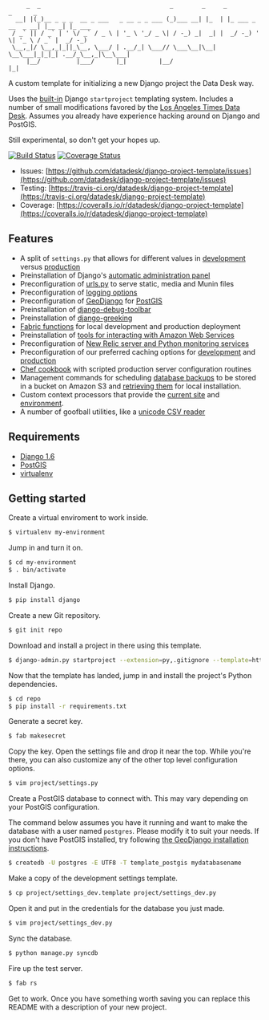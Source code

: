 <pre><code>     _  _                                    _        _     _                  _      _       
  __| |(_)__ _ _ _  __ _ ___   _ __ _ _ ___ (_)___ __| |_  | |_ ___ _ __  _ __| |__ _| |_ ___ 
 / _` || / _` | ' \/ _` / _ \ | '_ \ '_/ _ \| / -_) _|  _| |  _/ -_) '  \| '_ \ / _` |  _/ -_)
 \__,_|/ \__,_|_||_\__, \___/ | .__/_| \___// \___\__|\__|  \__\___|_|_|_| .__/_\__,_|\__\___|
     |__/          |___/      |_|         |__/                           |_|                  
</code></pre>

A custom template for initializing a new Django project the Data Desk way. 

Uses the [built-in](https://docs.djangoproject.com/en/1.5/ref/django-admin/#startproject-projectname-destination) Django ``startproject`` templating system. Includes a number of small modifications favored by the [Los Angeles Times Data Desk](http://datadesk.latimes.com). Assumes you already have experience hacking around on Django and PostGIS.

Still experimental, so don't get your hopes up.

[![Build Status](https://travis-ci.org/datadesk/django-project-template.png?branch=master)](https://travis-ci.org/datadesk/django-project-template)
[![Coverage Status](https://coveralls.io/repos/datadesk/django-project-template/badge.png?branch=master)](https://coveralls.io/r/datadesk/django-project-template?branch=master)

* Issues: [https://github.com/datadesk/django-project-template/issues](https://github.com/datadesk/django-project-template/issues)
* Testing: [https://travis-ci.org/datadesk/django-project-template](https://travis-ci.org/datadesk/django-project-template)
* Coverage: [https://coveralls.io/r/datadesk/django-project-template](https://coveralls.io/r/datadesk/django-project-template)

Features
--------

* A split of ``settings.py`` that allows for different values in [development](https://github.com/datadesk/django-project-template/blob/master/project_name/settings_dev.template) versus [production](https://github.com/datadesk/django-project-template/blob/master/project_name/settings_prod.py)
* Preinstallation of Django's [automatic administration panel](https://docs.djangoproject.com/en/dev/ref/contrib/admin/)
* Preconfiguration of [urls.py](https://github.com/datadesk/django-project-template/blob/master/project_name/urls.py) to serve static, media and Munin files
* Preconfiguration of [logging options](https://github.com/datadesk/django-project-template/blob/master/project_name/settings.py#L104)
* Preconfiguration of [GeoDjango](https://docs.djangoproject.com/en/dev/ref/contrib/gis/) for [PostGIS](http://postgis.net/)
* Preinstallation of [django-debug-toolbar](https://github.com/django-debug-toolbar/django-debug-toolbar)
* Preinstallation of [django-greeking](https://github.com/palewire/django-greeking)
* [Fabric functions](https://github.com/datadesk/django-project-template/blob/master/fabfile.py) for local development and production deployment
* Preinstallation of [tools for interacting with Amazon Web Services](https://code.google.com/p/boto/)
* Preconfiguration of [New Relic server and Python monitoring services](https://github.com/datadesk/django-project-template/blob/master/chef/cookbooks/datadesk/recipes/newrelic.rb)
* Preconfiguration of our preferred caching options for [development](https://github.com/datadesk/django-project-template/blob/master/project_name/settings_dev.template#L14) and [production](https://github.com/datadesk/django-project-template/blob/master/project_name/settings_prod.py#L14)
* [Chef cookbook](https://github.com/datadesk/django-project-template/tree/master/chef) with scripted production server configuration routines
* Management commands for scheduling [database backups](https://github.com/datadesk/django-project-template/blob/master/toolbox/management/commands/backupdb.py) to be stored in a bucket on Amazon S3 and [retrieving them](https://github.com/datadesk/django-project-template/blob/master/toolbox/management/commands/loadbackupdb.py) for local installation.
* Custom context processors that provide the [current site](https://github.com/datadesk/django-project-template/blob/master/toolbox/context_processors/sites.py) and [environment](https://github.com/datadesk/django-project-template/blob/master/toolbox/context_processors/env.py).
* A number of goofball utilities, like a [unicode CSV reader](https://github.com/datadesk/django-project-template/blob/master/toolbox/unicodecsv.py)

Requirements
------------

* [Django 1.6](https://www.djangoproject.com/download/)
* [PostGIS](https://docs.djangoproject.com/en/dev/ref/contrib/gis/install/#installation)
* [virtualenv](http://www.virtualenv.org/en/latest/)

Getting started
---------------

Create a virtual enviroment to work inside.

```bash
$ virtualenv my-environment
```

Jump in and turn it on.

```bash
$ cd my-environment
$ . bin/activate
```

Install Django.

```bash
$ pip install django
```

Create a new Git repository.

```bash
$ git init repo
```

Download and install a project in there using this template.

```bash
$ django-admin.py startproject --extension=py,.gitignore --template=https://github.com/datadesk/django-project-template/archive/master.zip project repo
```

Now that the template has landed, jump in and install the project's Python dependencies.

```bash
$ cd repo
$ pip install -r requirements.txt
```

Generate a secret key.

```bash
$ fab makesecret
```

Copy the key. Open the settings file and drop it near the top. While you're there, you can also customize any of the other top level configuration options.

```bash
$ vim project/settings.py
```

Create a PostGIS database to connect with. This may vary depending on your PostGIS configuration. 

The command below assumes you have it running and want to make the database with a user named ``postgres``. Please modify it to suit your needs. If you don't have PostGIS installed, try following [the GeoDjango installation instructions](https://docs.djangoproject.com/en/dev/ref/contrib/gis/install/#installation).

```bash
$ createdb -U postgres -E UTF8 -T template_postgis mydatabasename
```

Make a copy of the development settings template.

```bash
$ cp project/settings_dev.template project/settings_dev.py
```

Open it and put in the credentials for the database you just made.

```bash
$ vim project/settings_dev.py
```

Sync the database.

```bash
$ python manage.py syncdb
```

Fire up the test server.

```bash
$ fab rs
```

Get to work. Once you have something worth saving you can replace this README with a description of your new project. 
